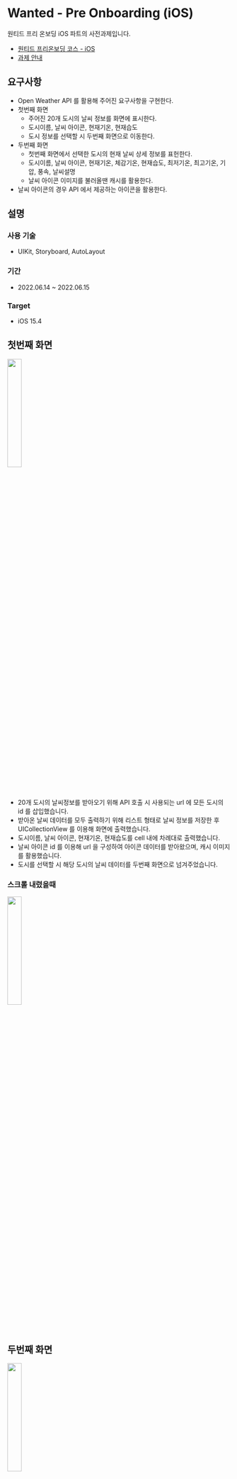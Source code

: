 # Wanted - Pre Onboarding (iOS)

원티드 프리 온보딩 iOS 파트의 사전과제입니다.

- [원티드 프리온보딩 코스 - iOS](https://www.wanted.co.kr/events/pre_ob_ios_1)
- [과제 안내](https://yagomacademy.notion.site/4eb46f9eb3a442efb9d0856b72f15b74)

## 요구사항

- Open Weather API 를 활용해 주어진 요구사항을 구현한다.
- 첫번째 화면
	- 주어진 20개 도시의 날씨 정보를 화면에 표시한다.
	- 도시이름, 날씨 아이콘, 현재기온, 현재습도
	- 도시 정보를 선택할 시 두번째 화면으로 이동한다.
- 두번째 화면
	- 첫번째 화면에서 선택한 도시의 현재 날씨 상세 정보를 표헌한다.
	- 도시이름, 날씨 아이콘, 현재기온, 체감기온, 현재습도, 최저기온, 최고기온, 기압, 풍속, 날씨설명
	- 날씨 아이콘 이미지를 불러올땐 캐시를 활용한다.
- 날씨 아이콘의 경우 API 에서 제공하는 아이콘을 활용한다.

## 설명

### 사용 기술

- UIKit, Storyboard, AutoLayout

### 기간

- 2022.06.14 ~ 2022.06.15

### Target

- iOS 15.4

## 첫번째 화면

<img src="https://user-images.githubusercontent.com/55919701/173806014-e449bf8d-500b-45c7-b3d3-802d8eb0dfa2.png" width="25%" height="25%"> 

- 20개 도시의 날씨정보를 받아오기 위해 API 호출 시 사용되는 url 에 모든 도시의 id 를 삽입했습니다.
- 받아온 날씨 데이터를 모두 출력하기 위해 리스트 형태로 날씨 정보를 저장한 후 UICollectionView 를 이용해 화면에 출력했습니다.
- 도시이름, 날씨 아이콘, 현재기온, 현재습도를 cell 내에 차례대로 출력했습니다.
- 날씨 아이콘 id 를 이용해 url 을 구성하여 아이콘 데이터를 받아왔으며, 캐시 이미지를 활용했습니다.
- 도시를 선택할 시 해당 도시의 날씨 데이터를 두번째 화면으로 넘겨주었습니다.

### 스크롤 내렸을때

<img src="https://user-images.githubusercontent.com/55919701/173807047-5cae9eb6-ea90-4f4d-83be-d7cc7e0dbc1c.png" width="25%" height="25%"> 

## 두번째 화면

<img src="https://user-images.githubusercontent.com/55919701/173807138-abe08652-eb1a-4a8e-aebb-5d41024d6029.png" width="25%" height="25%">
 
- 선택한 도시의 상세 날씨 정보를 출력하기 위해 첫번째 화면에서 사용된 데이터를 전달받았습니다.
- 날씨 정보를 보기좋게 출력하기 위해 UICollectionView 를 이용해 화면에 출력했습니다.
- 날씨 상세 정보는 임의로 순서를 지정해주었습니다.
- 도시이름, 날씨 아이콘, 현재기온, 날씨설명을 먼저 Header 에 담았습니다.
- 이후 각 Cell 에 최저기온, 최고기온, 체감기온, 습도, 기압, 풍속을 담았습니다.
- 날씨 아이콘을 출력할때는 캐시 이미지를 활용했습니다.

### 스크롤 내렸을때
 
<img src="https://user-images.githubusercontent.com/55919701/173807654-4e8f6356-bbe4-430f-b730-0756dbe07ee6.png" width="25%" height="25%"> 

## What I Learned

- CompositionalLayout 을 이용하여 CollectionView 의 Header 를 구성하는 방법을 배웠습니다.
- 캐시 이미지를 활용하여 화면에 출력하는 방법을 배웠습니다.
- UI 에 Blur 효과를 적용하는 방법을 배웠습니다.